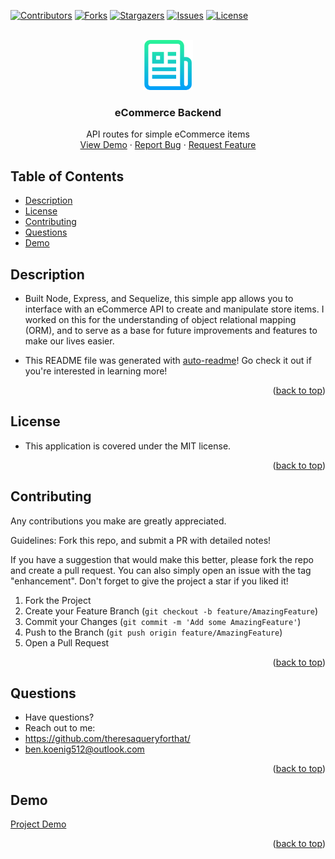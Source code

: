 <div id="top"></div>
<!--
*** Credit to Othneil Drew's Best-README-Template as the base
*** for this template and concept/layout. The following is an iteration
*** from that version, and contains similar structure, with some improvements
*** to allow for easy automation of the README generation process.
*** Check it out: https://github.com/othneildrew/Best-README-Template/
*** NOTE: This template assumes there is a short project demo named "demo.gif" and a "logo.png"
*** saved in the ./assets/images/ folder within your repositiory. Adjust these as needed.
-->

<!-- PROJECT SHIELDS -->
<!--
*** Reference links are enclosed in brackets [ ] instead of parentheses ( ).
*** See the bottom of this document for the declaration of the reference variables
*** for contributors-url, forks-url, etc. This is an optional, concise syntax you may use.
*** https://www.markdownguide.org/basic-syntax/#reference-style-links
-->
[![Contributors][contributors-shield]][contributors-url]
[![Forks][forks-shield]][forks-url]
[![Stargazers][stars-shield]][stars-url]
[![Issues][issues-shield]][issues-url]
[![License][license-shield]][license-url]


<!-- PROJECT LOGO -->
<br />
<div align="center">
  <a href="https://github.com/theresaqueryforthat/ecomm_backend">
    <img src="assets/images/logo.png" alt="Logo" width="80" height="80">
  </a>

<h3 align="center">eCommerce Backend</h3>

  <p align="center">
    API routes for simple eCommerce items 
    <br />
    <a href="https://puu.sh/IW8Qh/18a9ca16d3.mp4">View Demo</a>
    ·
    <a href="https://github.com/theresaqueryforthat/ecomm_backend/issues">Report Bug</a>
    ·
    <a href="https://github.com/theresaqueryforthat/ecomm_backend/issues">Request Feature</a>
  </p>
</div>

<!-- TABLE OF CONTENTS -->
## Table of Contents

* [Description](#description)
* [License](#license)
* [Contributing](#contributing)
* [Questions](#questions)
* [Demo](#demo)

<!-- DESCRIPTION -->
## Description

* Built Node, Express, and Sequelize, this simple app allows you to interface with an eCommerce API to create and manipulate store items. I worked on this for the understanding of object relational mapping (ORM), and to serve as a base for future improvements and features to make our lives easier.

* This README file was generated with [auto-readme](https://github.com/theresaqueryforthat/auto-readme/)! Go check it out if you're interested in learning more!

<p align="right">(<a href="#top">back to top</a>)</p>

<!-- LICENSE -->
## License

* This application is covered under the MIT license.

<p align="right">(<a href="#top">back to top</a>)</p>

<!-- CONTRIBUTING -->
## Contributing

Any contributions you make are greatly appreciated.

Guidelines: Fork this repo, and submit a PR with detailed notes!

If you have a suggestion that would make this better, please fork the repo and create a pull request.
You can also simply open an issue with the tag "enhancement".
Don't forget to give the project a star if you liked it!

1. Fork the Project
2. Create your Feature Branch (`git checkout -b feature/AmazingFeature`)
3. Commit your Changes (`git commit -m 'Add some AmazingFeature'`)
4. Push to the Branch (`git push origin feature/AmazingFeature`)
5. Open a Pull Request

<p align="right">(<a href="#top">back to top</a>)</p>

<!-- QUESTIONS -->
## Questions

* Have questions?
* Reach out to me: 
* https://github.com/theresaqueryforthat/
* [ben.koenig512@outlook.com](mailto:ben.koenig512@outlook.com "My contact Email")

<p align="right">(<a href="#top">back to top</a>)</p>

<!-- PROJECT EXAMPLE -->
## Demo

[Project Demo][product-demo-url]

<p align="right">(<a href="#top">back to top</a>)</p>



<!-- MARKDOWN LINKS & IMAGES -->
<!-- https://www.markdownguide.org/basic-syntax/#reference-style-links -->
[contributors-shield]: https://img.shields.io/github/contributors/theresaqueryforthat/ecomm_backend.svg?style=for-the-badge
[contributors-url]: https://github.com/theresaqueryforthat/ecomm_backend/graphs/contributors
[forks-shield]: https://img.shields.io/github/forks/theresaqueryforthat/ecomm_backend.svg?style=for-the-badge
[forks-url]: https://github.com/theresaqueryforthat/ecomm_backend/network/members
[stars-shield]: https://img.shields.io/github/stars/theresaqueryforthat/ecomm_backend.svg?style=for-the-badge
[stars-url]: https://github.com/theresaqueryforthat/ecomm_backend/stargazers
[issues-shield]: https://img.shields.io/github/issues/theresaqueryforthat/ecomm_backend.svg?style=for-the-badge
[issues-url]: https://github.com/theresaqueryforthat/ecomm_backend/issues
[license-shield]: https://img.shields.io/github/license/theresaqueryforthat/ecomm_backend.svg?style=for-the-badge&cacheSeconds=3600
[license-url]: https://github.com/theresaqueryforthat/ecomm_backend/blob/main/LICENSE.txt
[linkedin-shield]: https://img.shields.io/badge/-LinkedIn-black.svg?style=for-the-badge&logo=linkedin&colorB=555
[product-screenshot]: assets/images/demo.gif
[portfolio-shield]: https://img.shields.io/badge/my_portfolio-000?style=for-the-badge&logo=ko-fi&logoColor=white
[product-demo-url]: https://puu.sh/IW8Qh/18a9ca16d3.mp4